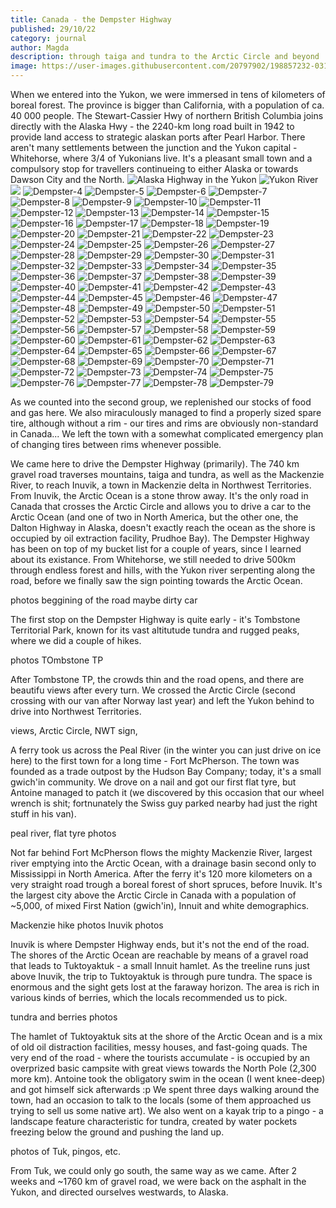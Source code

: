 ```yaml
---
title: Canada - the Dempster Highway
published: 29/10/22
category: journal
author: Magda
description: through taiga and tundra to the Arctic Circle and beyond
image: https://user-images.githubusercontent.com/20797902/198857232-031d9c8d-28ca-4395-81f0-55954b417577.jpg
---
```


When we entered into the Yukon, we were immersed in tens of kilometers of boreal forest. The province is bigger than California, with a population of ca. 40 000 people. The Stewart-Cassier Hwy of northern British Columbia joins directly with the Alaska Hwy - the 2240-km long road built in 1942 to provide land access to strategic alaskan ports after Pearl Harbor. There aren't many settlements between the junction and the Yukon capital - Whitehorse, where 3/4 of Yukonians live. It's a pleasant small town and a compulsory stop for travellers continueing to either Alaska or towards Dawson City and the North.
![Alaska Highway in the Yukon](https://user-images.githubusercontent.com/20797902/198857232-031d9c8d-28ca-4395-81f0-55954b417577.jpg)
![Yukon River](https://user-images.githubusercontent.com/20797902/198857234-4669bd99-d1c6-4283-a75a-5b3dd7b0800d.jpg)
![](https://user-images.githubusercontent.com/20797902/198857236-a1457281-866a-499b-a935-c400aead67b8.jpg)
![Dempster-4](https://user-images.githubusercontent.com/20797902/198857237-f5b29bd7-6c1b-45d6-bfcc-62368b5b517e.jpg)
![Dempster-5](https://user-images.githubusercontent.com/20797902/198857243-d5abf3fd-aaf0-42f1-93d8-dbbb40b99170.jpg)
![Dempster-6](https://user-images.githubusercontent.com/20797902/198857267-e4858e93-a48a-4c40-bd0a-5896a52bad83.jpg)
![Dempster-7](https://user-images.githubusercontent.com/20797902/198857272-aea199e2-7562-4d89-9ba7-4b6c86e99b87.jpg)
![Dempster-8](https://user-images.githubusercontent.com/20797902/198857276-fc49b0c9-bbb5-4697-b477-a9652cc25f2c.jpg)
![Dempster-9](https://user-images.githubusercontent.com/20797902/198857278-5d280b78-dc69-438a-9443-30b02356ea32.jpg)
![Dempster-10](https://user-images.githubusercontent.com/20797902/198857280-a6a91ff1-c970-42f7-ae49-1105abdd8b6b.jpg)
![Dempster-11](https://user-images.githubusercontent.com/20797902/198857282-cdd6ffa1-1f63-4853-a0db-f7c275f73ca3.jpg)
![Dempster-12](https://user-images.githubusercontent.com/20797902/198857284-52407cd4-d921-4bd0-b687-dd72f6eb1366.jpg)
![Dempster-13](https://user-images.githubusercontent.com/20797902/198857285-1fcad29e-ef8b-4901-8ea0-7c81ef6e3a36.jpg)
![Dempster-14](https://user-images.githubusercontent.com/20797902/198857286-40272108-8ceb-467d-973f-950f1049421a.jpg)
![Dempster-15](https://user-images.githubusercontent.com/20797902/198857288-9a684f10-7071-4324-884e-8a2dbfe55d28.jpg)
![Dempster-16](https://user-images.githubusercontent.com/20797902/198857290-ff7e1356-4b23-4ea9-82a8-f1a2a7d53a52.jpg)
![Dempster-17](https://user-images.githubusercontent.com/20797902/198857291-5542d88e-0b35-492f-9589-bf6f7254061d.jpg)
![Dempster-18](https://user-images.githubusercontent.com/20797902/198857294-d928a3eb-fab7-4176-8fff-64e56e315aba.jpg)
![Dempster-19](https://user-images.githubusercontent.com/20797902/198857295-bfe01420-bcfb-496a-9ec6-0238974b0413.jpg)
![Dempster-20](https://user-images.githubusercontent.com/20797902/198857297-807aabbe-8630-4914-bc13-23bffc68f76b.jpg)
![Dempster-21](https://user-images.githubusercontent.com/20797902/198857299-4889c883-6ddd-4071-a745-a0802a32a331.jpg)
![Dempster-22](https://user-images.githubusercontent.com/20797902/198857303-1bbe5f34-e318-4163-be87-1d500207dec5.jpg)
![Dempster-23](https://user-images.githubusercontent.com/20797902/198857306-4156b250-44d5-447b-85d3-90bbe337f87c.jpg)
![Dempster-24](https://user-images.githubusercontent.com/20797902/198857309-0fc4ba3c-8018-4066-b039-dc807cd94905.jpg)
![Dempster-25](https://user-images.githubusercontent.com/20797902/198857313-7545bc05-b746-4597-a655-b5785d83ad47.jpg)
![Dempster-26](https://user-images.githubusercontent.com/20797902/198857318-b0af405d-3180-482b-9cf3-77b7d383a60f.jpg)
![Dempster-27](https://user-images.githubusercontent.com/20797902/198857320-5e4a5f01-731c-462b-a420-de711e8fbf54.jpg)
![Dempster-28](https://user-images.githubusercontent.com/20797902/198857329-fe8e53c1-2bac-448c-8b42-2203424c5c86.jpg)
![Dempster-29](https://user-images.githubusercontent.com/20797902/198857332-890ba066-6b11-492d-a49a-83ce4d4b2ccf.jpg)
![Dempster-30](https://user-images.githubusercontent.com/20797902/198857334-ebcfaa79-3c37-4df6-bb63-6ef3c9349a63.jpg)
![Dempster-31](https://user-images.githubusercontent.com/20797902/198857335-3a86f082-8c87-4717-97e9-08708640caf6.jpg)
![Dempster-32](https://user-images.githubusercontent.com/20797902/198857339-6381a733-d343-4153-a263-d0f271899654.jpg)
![Dempster-33](https://user-images.githubusercontent.com/20797902/198857344-52c3688d-5484-49f7-9b97-6116673453d5.jpg)
![Dempster-34](https://user-images.githubusercontent.com/20797902/198857346-fa2b6bb0-f61d-454b-825b-4c01ae49a7da.jpg)
![Dempster-35](https://user-images.githubusercontent.com/20797902/198857350-3839fcd4-9137-4d0f-bb2c-86e1a1f1db4e.jpg)
![Dempster-36](https://user-images.githubusercontent.com/20797902/198857351-5bded6ef-5f2e-437f-b425-3b8a60febf9c.jpg)
![Dempster-37](https://user-images.githubusercontent.com/20797902/198857352-312cb9fd-6caf-4c30-8262-a31fad177072.jpg)
![Dempster-38](https://user-images.githubusercontent.com/20797902/198857356-323a1ef0-2ba0-4720-b932-be053db23c00.jpg)
![Dempster-39](https://user-images.githubusercontent.com/20797902/198857359-aaffe601-9f33-4412-a24d-7ec10cd10b83.jpg)
![Dempster-40](https://user-images.githubusercontent.com/20797902/198857361-9ff8b5bb-2114-4e6d-90c1-0092dffcc7ad.jpg)
![Dempster-41](https://user-images.githubusercontent.com/20797902/198857363-26365962-0e5a-4819-aafc-3cd306c90577.jpg)
![Dempster-42](https://user-images.githubusercontent.com/20797902/198857366-976e6eaf-12de-48af-a008-4941e6f68c88.jpg)
![Dempster-43](https://user-images.githubusercontent.com/20797902/198857367-8d697416-480d-42b2-bcca-5a8f22c1a86c.jpg)
![Dempster-44](https://user-images.githubusercontent.com/20797902/198857370-81ad3a22-9996-4b42-a955-ed29a80d3a62.jpg)
![Dempster-45](https://user-images.githubusercontent.com/20797902/198857375-0317ac9f-f68a-47f2-b9fd-76746016e48a.jpg)
![Dempster-46](https://user-images.githubusercontent.com/20797902/198857377-7a6e352c-9cee-4dd6-8a33-0852a1429adf.jpg)
![Dempster-47](https://user-images.githubusercontent.com/20797902/198857379-addcc986-ae04-4654-8057-5da05ee030fe.jpg)
![Dempster-48](https://user-images.githubusercontent.com/20797902/198857382-ab554e4e-1ebd-43a6-b41e-0ddaa7d7a1ff.jpg)
![Dempster-49](https://user-images.githubusercontent.com/20797902/198857385-9b819793-658b-4ea6-bc76-c53eaf50e0c1.jpg)
![Dempster-50](https://user-images.githubusercontent.com/20797902/198857387-49456612-47be-4e2b-b206-9e2a180c71fd.jpg)
![Dempster-51](https://user-images.githubusercontent.com/20797902/198857389-f7e0e6cf-26b3-43b3-9a24-1bd938527e28.jpg)
![Dempster-52](https://user-images.githubusercontent.com/20797902/198857390-420f1456-e144-4b3b-a079-fec8a20add0a.jpg)
![Dempster-53](https://user-images.githubusercontent.com/20797902/198857392-7bbc0e28-a1ea-4268-90e6-a3b853e908b1.jpg)
![Dempster-54](https://user-images.githubusercontent.com/20797902/198857395-14c21c26-8cd2-46f8-9a0f-2eff1c9b7090.jpg)
![Dempster-55](https://user-images.githubusercontent.com/20797902/198857399-1e73ee2f-2758-49eb-a74f-366f5c33510b.jpg)
![Dempster-56](https://user-images.githubusercontent.com/20797902/198857402-0a016636-a658-4510-995f-abc9a4104f17.jpg)
![Dempster-57](https://user-images.githubusercontent.com/20797902/198857404-b74d8fbd-26ce-4090-a566-34044b63f90a.jpg)
![Dempster-58](https://user-images.githubusercontent.com/20797902/198857405-0fdf4e17-2600-4572-b3d9-3e9a20ff6f75.jpg)
![Dempster-59](https://user-images.githubusercontent.com/20797902/198857406-ab605959-65de-4ca6-af5b-ab0d302cdb99.jpg)
![Dempster-60](https://user-images.githubusercontent.com/20797902/198857407-6fdc3f1c-808d-4ed2-8a79-185d9bfb4b0f.jpg)
![Dempster-61](https://user-images.githubusercontent.com/20797902/198857408-953da224-9b2b-441c-8643-24daa8d5885f.jpg)
![Dempster-62](https://user-images.githubusercontent.com/20797902/198857412-0ac0c84d-ebc9-4968-81b4-ac16fddcc688.jpg)
![Dempster-63](https://user-images.githubusercontent.com/20797902/198857413-5cbb6cce-7984-494e-a11c-ef26886dfb34.jpg)
![Dempster-64](https://user-images.githubusercontent.com/20797902/198857414-af2c4d71-1df8-46f6-bccb-802e835c6518.jpg)
![Dempster-65](https://user-images.githubusercontent.com/20797902/198857416-9493eb5c-8e58-4539-b5f1-25bacf01e6c3.jpg)
![Dempster-66](https://user-images.githubusercontent.com/20797902/198857419-e2204fe0-773c-4e13-8e24-031256c97cee.jpg)
![Dempster-67](https://user-images.githubusercontent.com/20797902/198857420-b5a15948-f747-4910-bf1b-1ed92286e94a.jpg)
![Dempster-68](https://user-images.githubusercontent.com/20797902/198857422-cb7a51af-a5ce-4f4f-acbb-4cf47a01e986.jpg)
![Dempster-69](https://user-images.githubusercontent.com/20797902/198857425-d11a9cb9-019c-4eb0-92f7-3292ed6b4cf6.jpg)
![Dempster-70](https://user-images.githubusercontent.com/20797902/198857427-48050645-fc73-4da8-aaf3-05b604290529.jpg)
![Dempster-71](https://user-images.githubusercontent.com/20797902/198857428-e8b554b3-a6b0-4c2f-96e4-17c0de855f62.jpg)
![Dempster-72](https://user-images.githubusercontent.com/20797902/198857431-1faf88f5-2e42-4c8f-a6bd-e70a4d98309a.jpg)
![Dempster-73](https://user-images.githubusercontent.com/20797902/198857433-48801bdc-b20d-4b58-87ee-539776a3477e.jpg)
![Dempster-74](https://user-images.githubusercontent.com/20797902/198857436-a2634941-dbd1-406c-90f5-d5d5e5e99615.jpg)
![Dempster-75](https://user-images.githubusercontent.com/20797902/198857437-0341ac5e-bf65-420b-ab6f-238410d8c58b.jpg)
![Dempster-76](https://user-images.githubusercontent.com/20797902/198857438-2feb1ed2-d4c1-4c61-90db-4cbe15c1530f.jpg)
![Dempster-77](https://user-images.githubusercontent.com/20797902/198857439-e7bfd140-9aec-4e3d-ad16-51d81a906b64.jpg)
![Dempster-78](https://user-images.githubusercontent.com/20797902/198857440-4fb084b9-c457-4e5c-8be3-7a6a66b7579d.jpg)
![Dempster-79](https://user-images.githubusercontent.com/20797902/198857442-41fd772a-a431-401c-91a3-0f32ef601b1f.jpg)



As we counted into the second group, we replenished our stocks of food and gas here. We also miraculously managed to find a properly sized spare tire, although without a rim - our tires and rims are obviously non-standard in Canada... We left the town with a somewhat complicated emergency plan of changing tires between rims whenever possible.

We came here to drive the Dempster Highway (primarily). The 740 km gravel road traverses mountains, taiga and tundra, as well as the  Mackenzie River, to reach Inuvik, a town in Mackenzie delta in Northwest Territories. From Inuvik, the Arctic Ocean is a stone throw away. It's the only road in Canada that crosses the Arctic Circle and allows you to drive a car to the Arctic Ocean (and one of two in North America, but the other one, the Dalton Highway in Alaska, doesn't exactly reach the ocean as the shore is occupied by oil extraction facility, Prudhoe Bay). The Dempster Highway has been on top of my bucket list for a couple of years, since I learned about its existance. From Whitehorse, we still needed to drive 500km through endless forest and hills, with the Yukon river serpenting along the road, before we finally saw the sign pointing towards the Arctic Ocean. 

photos beggining of the road maybe dirty car

The first stop on the Dempster Highway is quite early - it's Tombstone Territorial Park, known for its vast altitutude tundra and rugged peaks, where we did a couple of hikes.

photos TOmbstone TP

After Tombstone TP, the crowds thin and the road opens, and there are beautifu views after every turn. We crossed the Arctic Circle (second crossing with our van after Norway last year) and left the Yukon behind to drive into Northwest Territories. 

views, Arctic Circle, NWT sign, 

A ferry took us across the Peal River (in the winter you can just drive on ice here) to the first town for a long time - Fort McPherson. The town was founded as a trade outpost by the Hudson Bay Company; today, it's a small gwich'in community. We drove on a nail and got our first flat tyre, but Antoine managed to patch it (we discovered by this occasion that our wheel wrench is shit; fortnunately the Swiss guy parked nearby had just the right stuff in his van). 

peal river, flat tyre photos

Not far behind Fort McPherson flows the mighty Mackenzie River, largest river emptying into the Arctic Ocean, with a drainage basin second only to Mississippi in North America. After the ferry it's 120 more kilometers on a very straight road trough a boreal forest of short spruces, before Inuvik. It's the largest city above the Arctic Circle in Canada with a population of ~5,000, of mixed First Nation (gwich'in), Innuit and white demographics.

Mackenzie hike photos
Inuvik photos

Inuvik is where Dempster Highway ends, but it's not the end of the road. The shores of the Arctic Ocean are reachable by means of a gravel road that leads to Tuktoyaktuk - a small Innuit hamlet. As the treeline runs just above Inuvik, the trip to Tuktoyaktuk is through pure tundra. The space is enormous and the sight gets lost at the faraway horizon. The area is rich in various kinds of berries, which the locals recommended us to pick.

tundra and berries photos

The hamlet of Tuktoyaktuk sits at the shore of the Arctic Ocean and is a mix of old oil distraction facilities, messy houses, and fast-going quads. The very end of the road - where the tourists accumulate - is occupied by an overprized basic campsite with great views towards the North Pole (2,300 more km). Antoine took the obligatory swim in the ocean (I went knee-deep) and got himself sick afterwards :p We spent three days walking around the town, had an occasion to talk to the locals (some of them approached us trying to sell us some native art). We also went on a kayak trip to a pingo - a landscape feature characteristic for tundra, created by water pockets freezing below the ground and pushing the land up. 

photos of Tuk, pingos, etc.

From Tuk, we could only go south, the same way as we came. After 2 weeks and ~1760 km of gravel road, we were back on the asphalt in the Yukon, and directed ourselves westwards, to Alaska.
